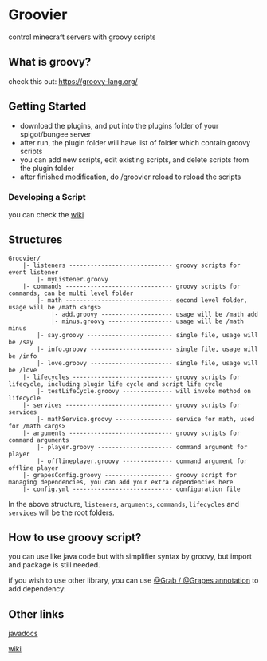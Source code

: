 # Groovier
control minecraft servers with groovy scripts

## What is groovy?

check this out: https://groovy-lang.org/

## Getting Started

- download the plugins, and put into the plugins folder of your spigot/bungee server
- after run, the plugin folder will have list of folder which contain groovy scripts
- you can add new scripts, edit existing scripts, and delete scripts from the plugin folder
- after finished modification, do /groovier reload to reload the scripts

### Developing a Script

you can check the [wiki](ttps://github.com/groovier-minecraft/Groovier/wiki)

## Structures

```
Groovier/
    |- listeners ----------------------------- groovy scripts for event listener
        |- myListener.groovy 
    |- commands ------------------------------ groovy scripts for commands, can be multi level folder
        |- math ------------------------------ second level folder, usage will be /math <args>
            |- add.groovy -------------------- usage will be /math add
            |- minus.groovy ------------------ usage will be /math minus
        |- say.groovy ------------------------ single file, usage will be /say 
        |- info.groovy ----------------------- single file, usage will be /info
        |- love.groovy ----------------------- single file, usage will be /love
    |- lifecycles ---------------------------- groovy scripts for lifecycle, including plugin life cycle and script life cycle
        |- testLifeCycle.groovy -------------- will invoke method on lifecycle
    |- services ------------------------------ groovy scripts for services
        |- mathService.groovy ---------------- service for math, used for /math <args>
    |- arguments ----------------------------- groovy scripts for command arguments
        |- player.groovy --------------------- command argument for player
        |- offlineplayer.groovy -------------- command argument for offline player
    |- grapesConfig.groovy ------------------- groovy script for managing dependencies, you can add your extra dependencies here
    |- config.yml ---------------------------- configuration file
```

In the above structure, `listeners`, `arguments`, `commands`, `lifecycles` and `services` will be the root folders.

## How to use groovy script?

you can use like java code but with simplifier syntax by groovy, but import and package is still needed.

if you wish to use other library, you can use [@Grab / @Grapes annotation](http://docs.groovy-lang.org/latest/html/documentation/grape.html) 
to add dependency: 


## Other links

[javadocs](https://groovier-minecraft.github.io/Groovier/)

[wiki](https://github.com/groovier-minecraft/Groovier/wiki)




